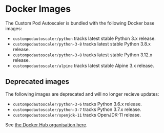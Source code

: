 # Docker Images

The Custom Pod Autoscaler is bundled with the following Docker base images:

- `custompodautoscaler/python` tracks latest stable Python 3.x release.
- `custompodautoscaler/python-3-8` tracks latest stable Python 3.8.x release.
- `custompodautoscaler/python-3-8` tracks latest stable Python 3.12.x release.
- `custompodautoscaler/alpine` tracks latest stable Alpine 3.x release.

## Deprecated images

The following images are deprecated and will no longer recieve updates:

- `custompodautoscaler/python-3-6` tracks Python 3.6.x release.
- `custompodautoscaler/python-3-7` tracks Python 3.7.x release.
- `custompodautoscaler/openjdk-11` tracks OpenJDK-11 release.

See [the Docker Hub organisation here](https://hub.docker.com/u/custompodautoscaler).

